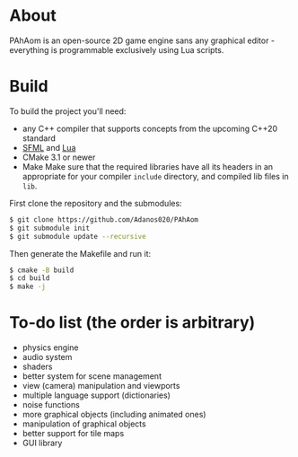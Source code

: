 # About
PAhAom is an open-source 2D game engine sans any graphical editor - everything is programmable exclusively using Lua scripts.

# Build
To build the project you'll need:
- any C++ compiler that supports concepts from the upcoming C++20 standard
- [SFML](https://github.com/SFML/SFML) and [Lua](https://github.com/lua/lua)
- CMake 3.1 or newer
- Make
Make sure that the required libraries have all its headers in an appropriate for your compiler `include` directory, and compiled lib files in `lib`.

First clone the repository and the submodules:
```bash
$ git clone https://github.com/Adanos020/PAhAom
$ git submodule init
$ git submodule update --recursive
```

Then generate the Makefile and run it:
```bash
$ cmake -B build
$ cd build
$ make -j
```

# To-do list (the order is arbitrary)
- physics engine
- audio system
- shaders
- better system for scene management
- view (camera) manipulation and viewports
- multiple language support (dictionaries)
- noise functions
- more graphical objects (including animated ones)
- manipulation of graphical objects
- better support for tile maps
- GUI library